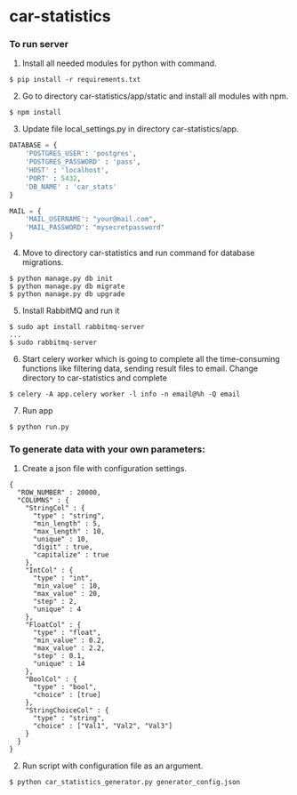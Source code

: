 # car-statistics

<h3> To run server </h3>

1. Install all needed modules for python with command.
 ```commandline
$ pip install -r requirements.txt
```
2. Go to directory car-statistics/app/static and install all modules with npm.
```commandline
$ npm install
```
3. Update file local_settings.py in directory car-statistics/app.
```python
DATABASE = {
    'POSTGRES_USER': 'postgres',
    'POSTGRES_PASSWORD' : 'pass',
    'HOST' : 'localhost',
    'PORT' : 5432,
    'DB_NAME' : 'car_stats'
}

MAIL = {
    'MAIL_USERNAME': "your@mail.com",
    'MAIL_PASSWORD': "mysecretpassword"
}
```
4. Move to directory car-statistics and run command for database migrations.
```commandline
$ python manage.py db init
$ python manage.py db migrate
$ python manage.py db upgrade
```
5. Install RabbitMQ and run it
```commandline
$ sudo apt install rabbitmq-server
...
$ sudo rabbitmq-server
```

6. Start celery worker which is going to complete all the time-consuming functions like filtering data, sending result files to email. Change directory to car-statistics and complete
```commandline
$ celery -A app.celery worker -l info -n email@%h -Q email
```

7. Run app
```commandline
$ python run.py
``` 
<h3>To generate data with your own parameters:</h3>

 1. Create a json file with configuration settings.
 
```json5
{
  "ROW_NUMBER" : 20000,
  "COLUMNS" : {
    "StringCol" : {
      "type" : "string",
      "min_length" : 5,
      "max_length" : 10,
      "unique" : 10,
      "digit" : true,
      "capitalize" : true 
    },
    "IntCol" : {
      "type" : "int",
      "min_value" : 10,
      "max_value" : 20,
      "step" : 2,
      "unique" : 4
    },
    "FloatCol" : {
      "type" : "float",
      "min_value" : 0.2,
      "max_value" : 2.2,
      "step" : 0.1,
      "unique" : 14
    },
    "BoolCol" : {
      "type" : "bool",
      "choice" : [true]
    },
    "StringChoiceCol" : {
      "type" : "string",
      "choice" : ["Val1", "Val2", "Val3"]
    }
  }
}
```

 2. Run script with configuration file as an argument.
```commandline
$ python car_statistics_generator.py generator_config.json
```

